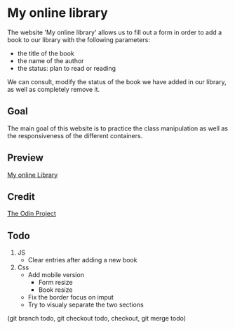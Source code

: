 # My online library
The website 'My online library' allows us to fill out a form in order to add a book to our library with the following parameters:
* the title of the book
* the name of the author
* the status: plan to read or reading

We can consult, modify the status of the book we have added in our library, as well as completely remove it.

## Goal
The main goal of this website is to practice the class manipulation as well as the responsiveness of the different containers.

## Preview
[My online Library](https://haveadream1.github.io/library/)

## Credit
[The Odin Project](https://www.theodinproject.com/)

## Todo
1. JS
   * Clear entries after adding a new book
3. Css
   * Add mobile version
      * Form resize
      * Book resize
   * Fix the border focus on imput
   * Try to visualy separate the two sections

(git branch todo, git checkout todo, checkout, git merge todo)
